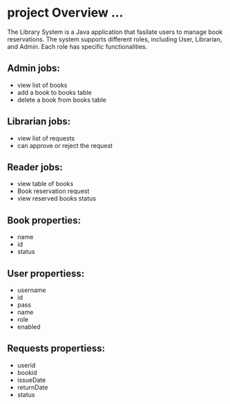 # project Overview  ...
The Library System is a Java application that fasilate users to manage book reservations. The system supports different roles, including User, Librarian, and Admin. Each role has specific functionalities.

## Admin jobs:
- view list of books
- add a book to books table
- delete a book from books table

## Librarian jobs:
- view list of requests
- can approve or reject the request

## Reader jobs:
- view table of books
- Book reservation request
- view reserved books status


## Book properties:
 - name
 - id
 - status

## User propertiess:
- username
- id
- pass
- name
- role
- enabled

## Requests propertiess:
- userid
- bookid
- issueDate
- returnDate
- status

